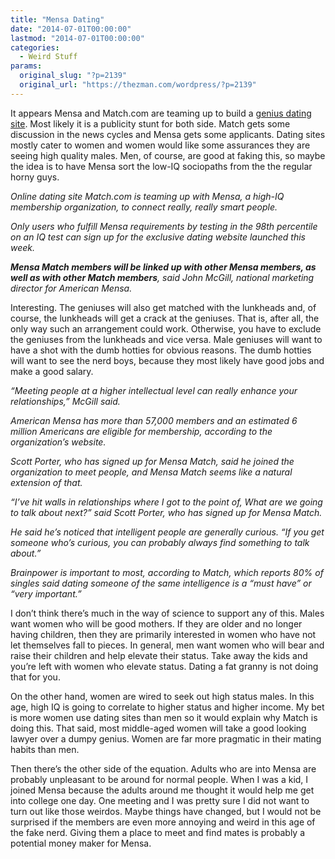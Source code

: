 ```yaml
---
title: "Mensa Dating"
date: "2014-07-01T00:00:00"
lastmod: "2014-07-01T00:00:00"
categories:
  - Weird Stuff
params:
  original_slug: "?p=2139"
  original_url: "https://thezman.com/wordpress/?p=2139"
---
```


It appears Mensa and Match.com are teaming up to build a <a
href="http://www.usatoday.com/story/news/nation-now/2014/06/25/mensa-match-online-dating-geniuses/11348115/"
rel="noopener noreferrer" target="_blank">genius dating site</a>. Most
likely it is a publicity stunt for both side. Match gets some discussion
in the news cycles and Mensa gets some applicants. Dating sites mostly
cater to women and women would like some assurances they are seeing high
quality males. Men, of course, are good at faking this, so maybe the
idea is to have Mensa sort the low-IQ sociopaths from the the regular
horny guys.

*Online dating site Match.com is teaming up with Mensa, a high-IQ
membership organization, to connect really, really smart people.*

*Only users who fulfill Mensa requirements by testing in the 98th
percentile on an IQ test can sign up for the exclusive dating website
launched this week.*

***Mensa Match members will be linked up with other Mensa members, as
well as with other Match members**, said John McGill, national marketing
director for American Mensa.*

Interesting. The geniuses will also get matched with the lunkheads and,
of course, the lunkheads will get a crack at the geniuses. That is,
after all, the only way such an arrangement could work. Otherwise, you
have to exclude the geniuses from the lunkheads and vice versa. Male
geniuses will want to have a shot with the dumb hotties for obvious
reasons. The dumb hotties will want to see the nerd boys, because they
most likely have good jobs and make a good salary.

*“Meeting people at a higher intellectual level can really enhance your
relationships,” McGill said.*

*American Mensa has more than 57,000 members and an estimated 6 million
Americans are eligible for membership, according to the organization’s
website.*

*Scott Porter, who has signed up for Mensa Match, said he joined the
organization to meet people, and Mensa Match seems like a natural
extension of that.*

*“I’ve hit walls in relationships where I got to the point of, What are
we going to talk about next?” said Scott Porter, who has signed up for
Mensa Match.*

*He said he’s noticed that intelligent people are generally curious. “If
you get someone who’s curious, you can probably always find something to
talk about.”*

*Brainpower is important to most, according to Match, which reports 80%
of singles said dating someone of the same intelligence is a “must have”
or “very important.”*

I don’t think there’s much in the way of science to support any of this.
Males want women who will be good mothers. If they are older and no
longer having children, then they are primarily interested in women who
have not let themselves fall to pieces. In general, men want women who
will bear and raise their children and help elevate their status. Take
away the kids and you’re left with women who elevate status. Dating a
fat granny is not doing that for you.

On the other hand, women are wired to seek out high status males. In
this age, high IQ is going to correlate to higher status and higher
income. My bet is more women use dating sites than men so it would
explain why Match is doing this. That said, most middle-aged women will
take a good looking lawyer over a dumpy genius. Women are far more
pragmatic in their mating habits than men.

Then there’s the other side of the equation. Adults who are into Mensa
are probably unpleasant to be around for normal people. When I was a
kid, I joined Mensa because the adults around me thought it would help
me get into college one day. One meeting and I was pretty sure I did not
want to turn out like those weirdos. Maybe things have changed, but I
would not be surprised if the members are even more annoying and weird
in this age of the fake nerd. Giving them a place to meet and find mates
is probably a potential money maker for Mensa.

